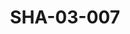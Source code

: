 ---
pid: SHA-03-007
title: SHA-03-007
language: ar
original_label: 
rights: شرحبيل احمد
location_of_original: شرحبيل احمد
photographer_or_studio: 
scanned_from: photograph 7.4 by 10.5
_date: 1960s
location: بورتسودان
description: شرحبيل احمد وثلاثة اخرين
additional_notes: 
permission_display: 'yes'
on_server: 'yes'
on_website: 'yes'
permalink: /photopages/ar/SHA-03-007.html
layout: photo-page
---